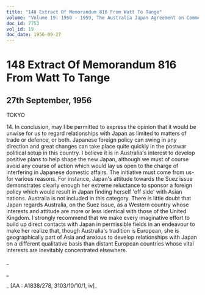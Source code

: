 ```yaml
---
title: "148 Extract Of Memorandum 816 From Watt To Tange"
volume: "Volume 19: 1950 - 1959, The Australia Japan Agreement on Commerce"
doc_id: 7753
vol_id: 19
doc_date: 1956-09-27
---
```


# 148 Extract Of Memorandum 816 From Watt To Tange

## 27th September, 1956

TOKYO

14\. In conclusion, may I be permitted to express the opinion that it would be unwise for us to regard relationships with Japan as limited to matters of trade or defence, or both. Japanese foreign policy can swing in any direction and great changes can take place quite quickly in the postwar political setup in this country. I believe it is in Australia's interest to develop positive plans to help shape the new Japan, although we must of course avoid any course of action which would lay us open to the charge of interfering in Japanese domestic affairs. The initiative must come from us-for various reasons. For instance, Japan's attitude towards the Suez issue demonstrates clearly enough her extreme reluctance to sponsor a foreign policy which would result in Japan finding herself 'off side' with Asian nations. Australia is not included in this category. There is little doubt that Japan regards Australia, on the Suez issue, as a Western country whose interests and attitude are more or less identical with those of the United Kingdom. I strongly recommend that we make every imaginative effort to build up direct contacts with Japan in permissible fields in an endeavour to make her realize that, though Australia's tradition is European, she is geographically part of Asia and anxious to develop relationships with Japan on a different qualitative basis than distant European countries whose vital interests are inevitably concentrated elsewhere.

_

_

_ [AA : A1838/278, 3103/10/10/1, iv]_

